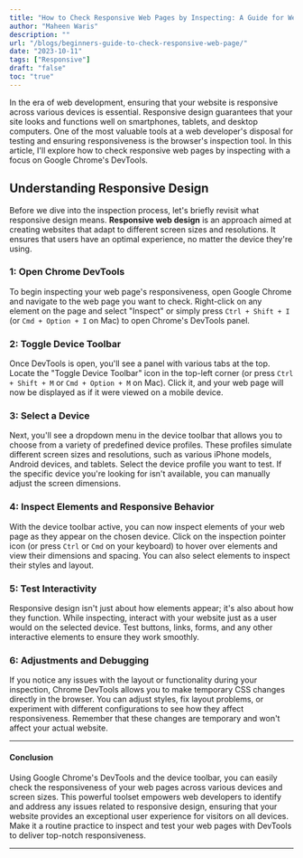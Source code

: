```yaml
---
title: "How to Check Responsive Web Pages by Inspecting: A Guide for Web Developers"
author: "Maheen Waris"
description: ""
url: "/blogs/beginners-guide-to-check-responsive-web-page/"
date: "2023-10-11"
tags: ["Responsive"]
draft: "false"
toc: "true"
---
```


In the era of web development, ensuring that your website is responsive across various devices is essential. Responsive design guarantees that your site looks and functions well on smartphones, tablets, and desktop computers. One of the most valuable tools at a web developer's disposal for testing and ensuring responsiveness is the browser's inspection tool. In this article, I'll explore how to check responsive web pages by inspecting with a focus on Google Chrome's DevTools.

## Understanding Responsive Design

Before we dive into the inspection process, let's briefly revisit what responsive design means. **Responsive web design** is an approach aimed at creating websites that adapt to different screen sizes and resolutions. It ensures that users have an optimal experience, no matter the device they're using.

### 1: Open Chrome DevTools

To begin inspecting your web page's responsiveness, open Google Chrome and navigate to the web page you want to check. Right-click on any element on the page and select "Inspect" or simply press `Ctrl + Shift + I` (or `Cmd + Option + I` on Mac) to open Chrome's DevTools panel.

### 2: Toggle Device Toolbar

Once DevTools is open, you'll see a panel with various tabs at the top. Locate the "Toggle Device Toolbar" icon in the top-left corner (or press `Ctrl + Shift + M` or `Cmd + Option + M` on Mac). Click it, and your web page will now be displayed as if it were viewed on a mobile device.

### 3: Select a Device

Next, you'll see a dropdown menu in the device toolbar that allows you to choose from a variety of predefined device profiles. These profiles simulate different screen sizes and resolutions, such as various iPhone models, Android devices, and tablets. Select the device profile you want to test. If the specific device you're looking for isn't available, you can manually adjust the screen dimensions.

### 4: Inspect Elements and Responsive Behavior

With the device toolbar active, you can now inspect elements of your web page as they appear on the chosen device. Click on the inspection pointer icon (or press `Ctrl` or `Cmd` on your keyboard) to hover over elements and view their dimensions and spacing. You can also select elements to inspect their styles and layout.

### 5: Test Interactivity

Responsive design isn't just about how elements appear; it's also about how they function. While inspecting, interact with your website just as a user would on the selected device. Test buttons, links, forms, and any other interactive elements to ensure they work smoothly.

### 6: Adjustments and Debugging

If you notice any issues with the layout or functionality during your inspection, Chrome DevTools allows you to make temporary CSS changes directly in the browser. You can adjust styles, fix layout problems, or experiment with different configurations to see how they affect responsiveness. Remember that these changes are temporary and won't affect your actual website.

<hr>

#### Conclusion

Using Google Chrome's DevTools and the device toolbar, you can easily check the responsiveness of your web pages across various devices and screen sizes. This powerful toolset empowers web developers to identify and address any issues related to responsive design, ensuring that your website provides an exceptional user experience for visitors on all devices. Make it a routine practice to inspect and test your web pages with DevTools to deliver top-notch responsiveness.

<script src="https://utteranc.es/client.js"
        repo="maheenwaris/Website"
        issue-term="pathname"
        theme="github-dark"
        crossorigin="anonymous"
        async>
</script>

---
